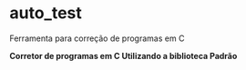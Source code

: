 # auto_test
Ferramenta para correção de programas em C

<b> Corretor de programas em C Utilizando a biblioteca Padrão </b>
